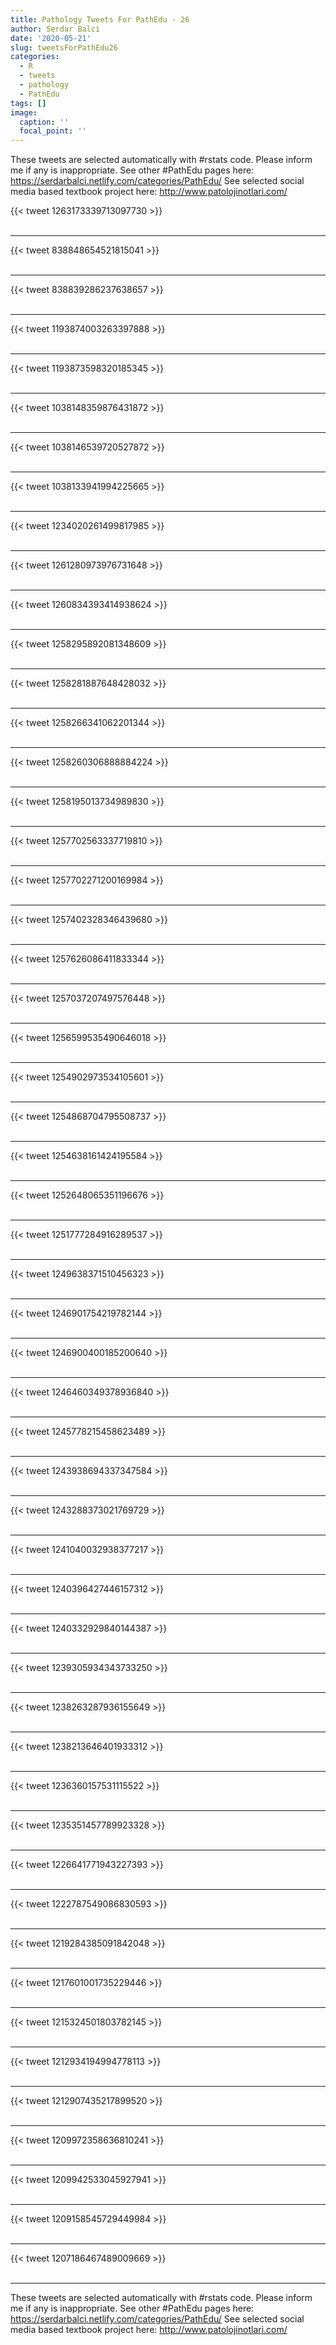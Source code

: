 ```yaml
---
title: Pathology Tweets For PathEdu - 26
author: Serdar Balci
date: '2020-05-21'
slug: tweetsForPathEdu26
categories:
  - R
  - tweets
  - pathology
  - PathEdu
tags: []
image:
  caption: ''
  focal_point: ''
---
```



These tweets are selected automatically with #rstats code. Please inform me if any is inappropriate.
See other #PathEdu pages here: https://serdarbalci.netlify.com/categories/PathEdu/ 
See selected social media based textbook project here: http://www.patolojinotlari.com/

{{< tweet 1263173339713097730 >}}
<br>
<br>
<hr>
{{< tweet 838848654521815041 >}}
<br>
<br>
<hr>
{{< tweet 838839286237638657 >}}
<br>
<br>
<hr>
{{< tweet 1193874003263397888 >}}
<br>
<br>
<hr>
{{< tweet 1193873598320185345 >}}
<br>
<br>
<hr>
{{< tweet 1038148359876431872 >}}
<br>
<br>
<hr>
{{< tweet 1038146539720527872 >}}
<br>
<br>
<hr>
{{< tweet 1038133941994225665 >}}
<br>
<br>
<hr>
{{< tweet 1234020261499817985 >}}
<br>
<br>
<hr>
{{< tweet 1261280973976731648 >}}
<br>
<br>
<hr>
{{< tweet 1260834393414938624 >}}
<br>
<br>
<hr>
{{< tweet 1258295892081348609 >}}
<br>
<br>
<hr>
{{< tweet 1258281887648428032 >}}
<br>
<br>
<hr>
{{< tweet 1258266341062201344 >}}
<br>
<br>
<hr>
{{< tweet 1258260306888884224 >}}
<br>
<br>
<hr>
{{< tweet 1258195013734989830 >}}
<br>
<br>
<hr>
{{< tweet 1257702563337719810 >}}
<br>
<br>
<hr>
{{< tweet 1257702271200169984 >}}
<br>
<br>
<hr>
{{< tweet 1257402328346439680 >}}
<br>
<br>
<hr>
{{< tweet 1257626086411833344 >}}
<br>
<br>
<hr>
{{< tweet 1257037207497576448 >}}
<br>
<br>
<hr>
{{< tweet 1256599535490646018 >}}
<br>
<br>
<hr>
{{< tweet 1254902973534105601 >}}
<br>
<br>
<hr>
{{< tweet 1254868704795508737 >}}
<br>
<br>
<hr>
{{< tweet 1254638161424195584 >}}
<br>
<br>
<hr>
{{< tweet 1252648065351196676 >}}
<br>
<br>
<hr>
{{< tweet 1251777284916289537 >}}
<br>
<br>
<hr>
{{< tweet 1249638371510456323 >}}
<br>
<br>
<hr>
{{< tweet 1246901754219782144 >}}
<br>
<br>
<hr>
{{< tweet 1246900400185200640 >}}
<br>
<br>
<hr>
{{< tweet 1246460349378936840 >}}
<br>
<br>
<hr>
{{< tweet 1245778215458623489 >}}
<br>
<br>
<hr>
{{< tweet 1243938694337347584 >}}
<br>
<br>
<hr>
{{< tweet 1243288373021769729 >}}
<br>
<br>
<hr>
{{< tweet 1241040032938377217 >}}
<br>
<br>
<hr>
{{< tweet 1240396427446157312 >}}
<br>
<br>
<hr>
{{< tweet 1240332929840144387 >}}
<br>
<br>
<hr>
{{< tweet 1239305934343733250 >}}
<br>
<br>
<hr>
{{< tweet 1238263287936155649 >}}
<br>
<br>
<hr>
{{< tweet 1238213646401933312 >}}
<br>
<br>
<hr>
{{< tweet 1236360157531115522 >}}
<br>
<br>
<hr>
{{< tweet 1235351457789923328 >}}
<br>
<br>
<hr>
{{< tweet 1226641771943227393 >}}
<br>
<br>
<hr>
{{< tweet 1222787549086830593 >}}
<br>
<br>
<hr>
{{< tweet 1219284385091842048 >}}
<br>
<br>
<hr>
{{< tweet 1217601001735229446 >}}
<br>
<br>
<hr>
{{< tweet 1215324501803782145 >}}
<br>
<br>
<hr>
{{< tweet 1212934194994778113 >}}
<br>
<br>
<hr>
{{< tweet 1212907435217899520 >}}
<br>
<br>
<hr>
{{< tweet 1209972358636810241 >}}
<br>
<br>
<hr>
{{< tweet 1209942533045927941 >}}
<br>
<br>
<hr>
{{< tweet 1209158545729449984 >}}
<br>
<br>
<hr>
{{< tweet 1207186467489009669 >}}
<br>
<br>
<hr>


These tweets are selected automatically with #rstats code. Please inform me if any is inappropriate.
See other #PathEdu pages here: https://serdarbalci.netlify.com/categories/PathEdu/ 
See selected social media based textbook project here: http://www.patolojinotlari.com/
